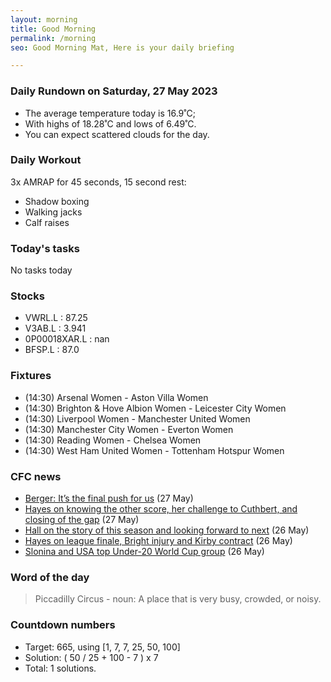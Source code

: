 ```yaml
---
layout: morning
title: Good Morning
permalink: /morning
seo: Good Morning Mat, Here is your daily briefing

---
```


<!-- weather_marker starts -->
### Daily Rundown on Saturday, 27 May 2023

- The average temperature today is 16.9˚C;
- With highs of 18.28˚C and lows of 6.49˚C.
- You can expect scattered clouds for the day.

<!-- weather_marker ends -->

### Daily Workout
<!-- workout_marker starts -->
3x AMRAP for 45 seconds, 15 second rest:

- Shadow boxing
- Walking jacks
- Calf raises

<!-- workout_marker ends -->

### Today's tasks
<!-- task_marker starts -->
No tasks today
<!-- task_marker ends -->

### Stocks

<!-- stocks_marker starts -->

- VWRL.L : 87.25
- V3AB.L : 3.941
- 0P00018XAR.L : nan
- BFSP.L : 87.0

<!-- stocks_marker ends -->

### Fixtures

<!-- sports_marker starts -->

<ul>
<li>(14:30) Arsenal Women - Aston Villa Women</li>
<li>(14:30) Brighton & Hove Albion Women - Leicester City Women</li>
<li>(14:30) Liverpool Women - Manchester United Women</li>
<li>(14:30) Manchester City Women - Everton Women</li>
<li>(14:30) Reading Women - Chelsea Women</li>
<li>(14:30) West Ham United Women - Tottenham Hotspur Women</li>
</ul>

<!-- sports_marker ends -->

### CFC news

<!-- cfc_marker starts -->
- [Berger: It’s the final push for us](https://chelseafc.com/en/news/article/berger-its-the-final-push-for-us) (27 May)
- [Hayes on knowing the other score, her challenge to Cuthbert, and closing of the gap](https://chelseafc.com/en/news/article/hayes-on-knowing-the-other-score-her-challenge-to-cuthbert-and-closing-of) (27 May)
- [Hall on the story of this season and looking forward to next](https://chelseafc.com/en/news/article/hall-on-the-story-of-this-season-and-looking-forward-to-next) (26 May)
- [Hayes on league finale, Bright injury and Kirby contract](https://chelseafc.com/en/news/article/hayes-on-league-finale-bright-injury-and-kirby-contract) (26 May)
- [Slonina and USA top Under-20 World Cup group](https://chelseafc.com/en/news/article/slonina-and-usa-top-under-20-world-cup-group) (26 May)

<!-- cfc_marker ends -->

### Word of the day
<!-- word_marker starts -->

 > Piccadilly Circus - noun: A place that is very busy, crowded, or noisy.

<!-- word_marker ends -->

### Countdown numbers
<!-- game_marker starts -->

- Target: 665, using [1, 7, 7, 25, 50, 100]
- Solution: ( 50 / 25 + 100 - 7 ) x 7
- Total: 1 solutions.

<!-- game_marker ends -->
